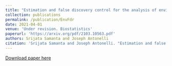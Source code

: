 ```yaml
---
title: "Estimation and false discovery control for the analysis of environmental mixtures"
collection: publications
permalink: /publication/EnvFdr
date: 2021-04-01
venue: 'Under revision. Biostatistics'
paperurl: 'https://arxiv.org/pdf/2103.10563.pdf'
authors: Srijata Samanta and Joseph Antonelli
citation: 'Srijata Samanta and Joseph Antonelli. "Estimation and false discovery control for the analysis of environmental mixtures." arXiv preprint arXiv:2103.10563 (2021).'
---
```


[Download paper here](https://arxiv.org/pdf/2103.10563.pdf)
